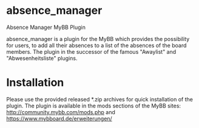 absence_manager
============

Absence Manager MyBB Plugin

absence_manager is a plugin for the MyBB which provides the possibility for users,
to add all their absences to a list of the absences of the board members.
The plugin in the successor of the famous "Awaylist" and "Abwesenheitsliste" plugins.


Installation
============

Please use the provided released *.zip archives for quick installation of the plugin.
The plugin is available in the mods sections of the MyBB sites:
http://community.mybb.com/mods.php and https://www.mybboard.de/erweiterungen/
